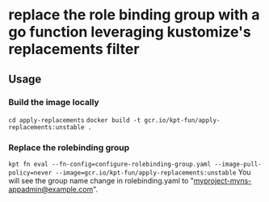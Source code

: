 # replace the role binding group with a go function leveraging kustomize's replacements filter

## Usage

### Build the image locally
`cd apply-replacements`
`docker build -t gcr.io/kpt-fun/apply-replacements:unstable .`

### Replace the rolebinding group
`kpt fn eval --fn-config=configure-rolebinding-group.yaml --image-pull-policy=never --image=gcr.io/kpt-fun/apply-replacements:unstable`
You will see the group name change in rolebinding.yaml to "myproject-myns-appadmin@example.com".

